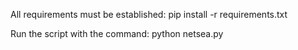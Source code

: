 All requirements must be established:
pip install -r requirements.txt

Run the script with the command:
python netsea.py
